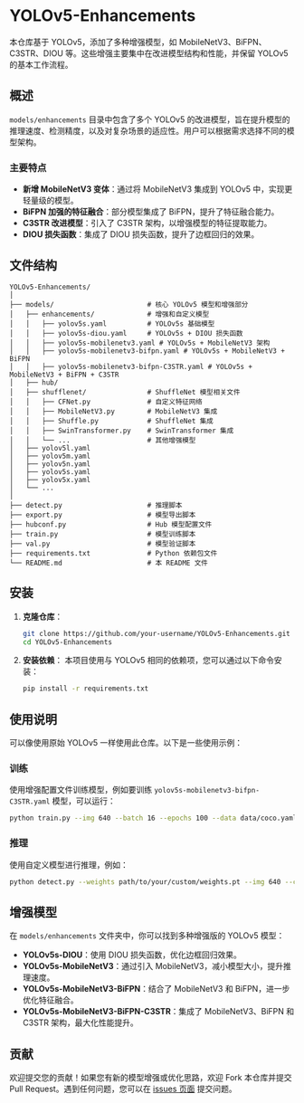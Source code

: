 
# YOLOv5-Enhancements

本仓库基于 YOLOv5，添加了多种增强模型，如 MobileNetV3、BiFPN、C3STR、DIOU 等。这些增强主要集中在改进模型结构和性能，并保留 YOLOv5 的基本工作流程。

## 概述

`models/enhancements` 目录中包含了多个 YOLOv5 的改进模型，旨在提升模型的推理速度、检测精度，以及对复杂场景的适应性。用户可以根据需求选择不同的模型架构。

### 主要特点

- **新增 MobileNetV3 变体**：通过将 MobileNetV3 集成到 YOLOv5 中，实现更轻量级的模型。
- **BiFPN 加强的特征融合**：部分模型集成了 BiFPN，提升了特征融合能力。
- **C3STR 改进模型**：引入了 C3STR 架构，以增强模型的特征提取能力。
- **DIOU 损失函数**：集成了 DIOU 损失函数，提升了边框回归的效果。

## 文件结构

```
YOLOv5-Enhancements/
│
├── models/                       # 核心 YOLOv5 模型和增强部分
│   ├── enhancements/             # 增强和自定义模型
│   │   ├── yolov5s.yaml          # YOLOv5s 基础模型
│   │   ├── yolov5s-diou.yaml     # YOLOv5s + DIOU 损失函数
│   │   ├── yolov5s-mobilenetv3.yaml # YOLOv5s + MobileNetV3 架构
│   │   ├── yolov5s-mobilenetv3-bifpn.yaml # YOLOv5s + MobileNetV3 + BiFPN
│   │   ├── yolov5s-mobilenetv3-bifpn-C3STR.yaml # YOLOv5s + MobileNetV3 + BiFPN + C3STR
│   ├── hub/        
│   ├── shufflenet/               # ShuffleNet 模型相关文件
│   │   ├── CFNet.py              # 自定义特征网络
│   │   ├── MobileNetV3.py        # MobileNetV3 集成
│   │   ├── Shuffle.py            # ShuffleNet 集成
│   │   ├── SwinTransformer.py    # SwinTransformer 集成
│   │   └── ...                   # 其他增强模型
│   ├── yolov5l.yaml             
│   ├── yolov5m.yaml             
│   ├── yolov5n.yaml             
│   ├── yolov5s.yaml             
│   ├── yolov5x.yaml              
│   └── ...                    
│
├── detect.py                     # 推理脚本
├── export.py                     # 模型导出脚本
├── hubconf.py                    # Hub 模型配置文件
├── train.py                      # 模型训练脚本
├── val.py                        # 模型验证脚本
├── requirements.txt              # Python 依赖包文件
└── README.md                     # 本 README 文件
```

## 安装

1. **克隆仓库**：
    ```bash
    git clone https://github.com/your-username/YOLOv5-Enhancements.git
    cd YOLOv5-Enhancements
    ```

2. **安装依赖**：
    本项目使用与 YOLOv5 相同的依赖项，您可以通过以下命令安装：
    ```bash
    pip install -r requirements.txt
    ```

## 使用说明

可以像使用原始 YOLOv5 一样使用此仓库。以下是一些使用示例：

### 训练

使用增强配置文件训练模型，例如要训练 `yolov5s-mobilenetv3-bifpn-C3STR.yaml` 模型，可以运行：

```bash
python train.py --img 640 --batch 16 --epochs 100 --data data/coco.yaml --cfg models/enhancements/yolov5s-mobilenetv3-bifpn-C3STR.yaml --weights '' --name yolov5s_mobilenetv3_bifpn_C3STR
```

### 推理

使用自定义模型进行推理，例如：

```bash
python detect.py --weights path/to/your/custom/weights.pt --img 640 --conf 0.25 --source path/to/your/test/images
```

## 增强模型

在 `models/enhancements` 文件夹中，你可以找到多种增强版的 YOLOv5 模型：

- **YOLOv5s-DIOU**：使用 DIOU 损失函数，优化边框回归效果。
- **YOLOv5s-MobileNetV3**：通过引入 MobileNetV3，减小模型大小，提升推理速度。
- **YOLOv5s-MobileNetV3-BiFPN**：结合了 MobileNetV3 和 BiFPN，进一步优化特征融合。
- **YOLOv5s-MobileNetV3-BiFPN-C3STR**：集成了 MobileNetV3、BiFPN 和 C3STR 架构，最大化性能提升。

## 贡献

欢迎提交您的贡献！如果您有新的模型增强或优化思路，欢迎 Fork 本仓库并提交 Pull Request。遇到任何问题，您可以在 [issues 页面](https://github.com/your-username/YOLOv5-Enhancements/issues) 提交问题。


